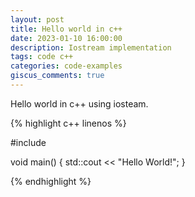 ```yaml
---
layout: post
title: Hello world in c++
date: 2023-01-10 16:00:00
description: Iostream implementation
tags: code c++
categories: code-examples
giscus_comments: true
---
```


Hello world in c++ using iosteam.

{% highlight c++ linenos %}

#include <iostream>

void main() {
    std::cout << "Hello World!";
}

{% endhighlight %}